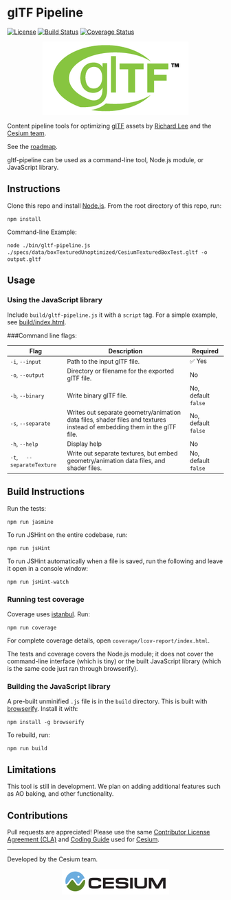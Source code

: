 # glTF Pipeline

[![License](https://img.shields.io/:license-apache-blue.svg)](https://github.com/AnalyticalGraphicsInc/gltf-pipeline/blob/master/LICENSE.md)
[![Build Status](https://travis-ci.org/AnalyticalGraphicsInc/gltf-pipeline.svg?branch=master)](https://travis-ci.org/AnalyticalGraphicsInc/gltf-pipeline)
[![Coverage Status](https://coveralls.io/repos/AnalyticalGraphicsInc/gltf-pipeline/badge.svg?branch=master)](https://coveralls.io/r/AnalyticalGraphicsInc/gltf-pipeline?branch=master)

<p align="center">
<a href="https://www.khronos.org/gltf"><img src="doc/gltf.png" /></a>
</p>

Content pipeline tools for optimizing [glTF](https://www.khronos.org/gltf) assets by [Richard Lee](http://leerichard.net/) and the [Cesium team](http://cesiumjs.org/).

See the [roadmap](https://github.com/AnalyticalGraphicsInc/gltf-pipeline/issues/1).

gltf-pipeline can be used as a command-line tool, Node.js module, or JavaScript library.

## Instructions

Clone this repo and install [Node.js](http://nodejs.org/).  From the root directory of this repo, run:
```
npm install
```

Command-line Example:
```
node ./bin/gltf-pipeline.js ./specs/data/boxTexturedUnoptimized/CesiumTexturedBoxTest.gltf -o output.gltf
```

## Usage

### Using the JavaScript library

Include `build/gltf-pipeline.js` it with a `script` tag.  For a simple example, see [build/index.html](build/index.html).


###Command line flags:

|Flag|Description|Required|
|----|-----------|--------|
|`-i`, `--input`|Path to the input glTF file.| :white_check_mark: Yes|
|`-o`, `--output`|Directory or filename for the exported glTF file.|No|
|`-b`, `--binary`|Write binary glTF file.|No, default `false`|
|`-s`, `--separate`|Writes out separate geometry/animation data files, shader files and textures instead of embedding them in the glTF file.|No, default `false`|
|`-h`, `--help`|Display help|No|
|`-t`, &nbsp;&nbsp;&nbsp;&nbsp;`--separateTexture`|Write out separate textures, but embed geometry/animation data files, and shader files.|No, default `false`|


## Build Instructions

Run the tests:
```
npm run jasmine
```
To run JSHint on the entire codebase, run:
```
npm run jsHint
```
To run JSHint automatically when a file is saved, run the following and leave it open in a console window:
```
npm run jsHint-watch
```

### Running test coverage

Coverage uses [istanbul](https://github.com/gotwarlost/istanbul).  Run:
```
npm run coverage
```
For complete coverage details, open `coverage/lcov-report/index.html`.

The tests and coverage covers the Node.js module; it does not cover the command-line interface (which is tiny) or the built JavaScript library (which is the same code just ran through browserify).

### Building the JavaScript library

A pre-built unminified `.js` file is in the `build` directory.  This is built with [browserify](http://browserify.org/).  Install it with:
```
npm install -g browserify
```
To rebuild, run:
```
npm run build
```

## Limitations

This tool is still in development. We plan on adding additional features such as AO baking, and other functionality.


## Contributions

Pull requests are appreciated!  Please use the same [Contributor License Agreement (CLA)](https://github.com/AnalyticalGraphicsInc/cesium/blob/master/CONTRIBUTING.md) and [Coding Guide](https://github.com/AnalyticalGraphicsInc/cesium/blob/master/Documentation/Contributors/CodingGuide/README.md) used for [Cesium](http://cesiumjs.org/).

---

Developed by the Cesium team.
<p align="center">
<a href="http://cesiumjs.org/"><img src="doc/cesium.png" /></a>
</p>
